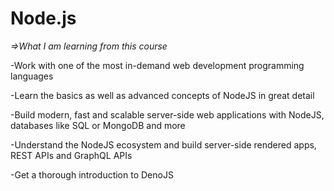 # Node.js

*=>What I am learning from this course*

-Work with one of the most in-demand web development programming languages

-Learn the basics as well as advanced concepts of NodeJS in great detail

-Build modern, fast and scalable server-side web applications with NodeJS, databases like SQL or MongoDB and more

-Understand the NodeJS ecosystem and build server-side rendered apps, REST APIs and GraphQL APIs

-Get a thorough introduction to DenoJS
